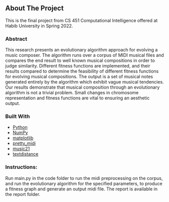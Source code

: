 <!-- ABOUT THE PROJECT -->
## About The Project

This is the final project from CS 451 Computational Intelligence offered at Habib University in Spring 2022.

### Abstract

This research presents an evolutionary algorithm approach for evolving a music composer. The algorithm runs over a corpus of MIDI musical files and compares the end result to well known musical compositions in order to judge similarity. Different fitness functions are implemented, and their results compared to determine the feasibility of different fitness functions for evolving musical compositions. The output is a set of musical notes generated entirely by the algorithm which exhibit vague musical tendencies. Our results demonstrate that musical composition through an evolutionary algorithm is not a trivial problem. Small changes in chromosome representation and fitness functions are vital to ensuring an aesthetic output.

### Built With

* [Python](https://www.python.org/)
* [NumPy](https://numpy.org/)
* [matplotlib](https://matplotlib.org/)
* [pretty_midi](https://craffel.github.io/pretty-midi/)
* [music21](https://web.mit.edu/music21/)
* [textdistance](https://pypi.org/project/textdistance/)

### Instructions:

Run main.py in the code folder to run the midi preprocessing on the corpus, and run the evolutionary algorithm for the specified parameters, to produce a fitness graph and generate an output midi file. The report is available in the report folder. 

